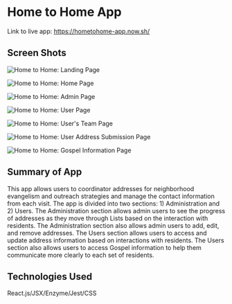 # Home to Home App

Link to live app: https://hometohome-app.now.sh/

## Screen Shots
![Home to Home: Landing Page](src/img/h2h-Welcome.png)

![Home to Home: Home Page](src/img/h2h-HomePage.png)

![Home to Home: Admin Page](src/img/h2h-Admin.png)

![Home to Home: User Page](src/img/h2h-Users.png)

![Home to Home: User's Team Page](src/img/h2h-Users-Teams.png)

![Home to Home: User Address Submission Page](src/img/h2h-AddressSubmission.png)

![Home to Home: Gospel Information Page](src/img/h2h-GospelInfo.png)

## Summary of App
This app allows users to coordinator addresses for neighborhood evangelism and outreach strategies and manage the contact information from each visit.
The app is divided into two sections: 1) Administration and 2) Users.
The Administration section allows admin users to see the progress of addresses as they move through Lists based on the interaction with residents. The Administration section also allows admin users to add, edit, and remove addresses.
The Users section allows users to access and update address information based on interactions with residents. The Users section also allows users to access Gospel information to help them communicate more clearly to each set of residents.

## Technologies Used
React.js/JSX/Enzyme/Jest/CSS